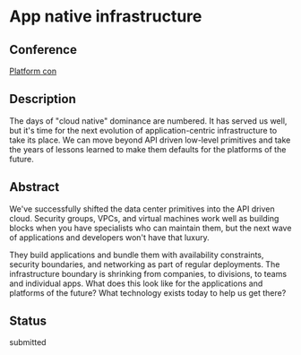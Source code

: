 # App native infrastructure

## Conference
[Platform con](https://platformcon.com/)

## Description
The days of "cloud native" dominance are numbered. It has served us well, but it's time for the next evolution of application-centric infrastructure to take its place. We can move beyond API driven low-level primitives and take the years of lessons learned to make them defaults for the platforms of the future.

## Abstract
We've successfully shifted the data center primitives into the API driven cloud. Security groups, VPCs, and virtual machines work well as building blocks when you have specialists who can maintain them, but the next wave of applications and developers won't have that luxury.

They build applications and bundle them with availability constraints, security boundaries, and networking as part of regular deployments. The infrastructure boundary is shrinking from companies, to divisions, to teams and individual apps. What does this look like for the applications and platforms of the future? What technology exists today to help us get there?

## Status
submitted
